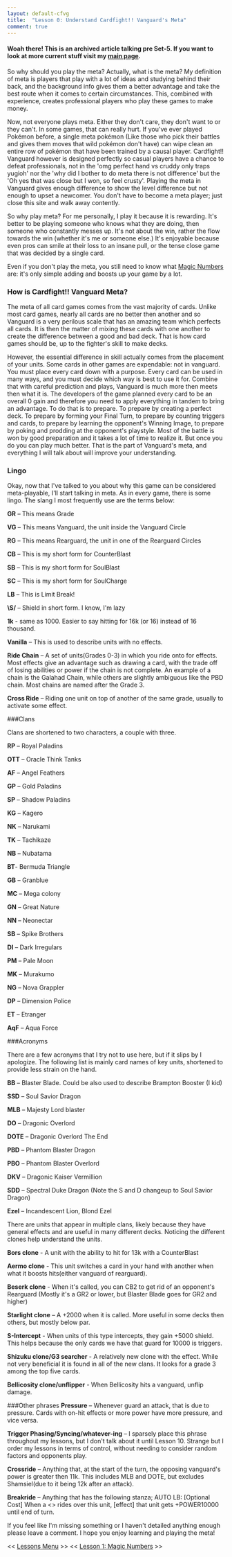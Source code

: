 ```yaml
---
layout: default-cfvg
title:  "Lesson 0: Understand Cardfight!! Vanguard's Meta"
comment: true
---
```

#### Woah there! This is an archived article talking pre Set-5. If you want to look at more current stuff visit my [main page](/cfvg).

So why should you play the meta? Actually, what is the meta? My definition of meta is players that play with a lot of ideas and studying behind their back, and the background info gives them a better advantage and take the best route when it comes to certain circumstances. This, combined with experience, creates professional players who play these games to make money.

Now, not everyone plays meta. Either they don't care, they don't want to or they can't. In some games, that can really hurt. If you've ever played Pokémon before, a single meta pokémon (Like those who pick their battles and gives them moves that wild pokémon don't have) can wipe clean an entire row of pokémon that have been trained by a causal player. Cardfight!! Vanguard however is designed perfectly so casual players have a chance to defeat professionals, not in the 'omg perfect hand vs cruddy only traps yugioh' nor the 'why did I bother to do meta there is not difference' but the  'Oh yes that was close but I won, so feel crusty'. Playing the meta in Vanguard gives enough difference to show the level difference but not enough to upset a newcomer. You don't have to become a meta player; just close this site and walk away contently.

<!-- more -->

So why play meta? For me personally, I play it because it is rewarding. It's better to be playing someone who knows what they are doing, then someone who constantly messes up. It's not about the win, rather the flow towards the win (whether it's me or someone else.) It's enjoyable because even pros can smile at their loss to an insane pull, or the tense close game that was decided by a single card.

Even if you don't play the meta, you still need to know what [Magic Numbers](/cfvg/lesson1) are: it's only simple adding and boosts up your game by a lot.

### How is Cardfight!! Vanguard Meta?
The meta of all card games comes from the vast majority of cards. Unlike most card games, nearly all cards are no better then another and so Vanguard is a very perilous scale that has an amazing team which perfects all cards. It is then the matter of mixing these cards with one another to create the difference between a good and bad deck. That is how card games should be, up to the fighter's skill to make decks.

However, the essential difference in skill actually comes from the placement of your units. Some cards in other games are expendable: not in vanguard. You must place every card down with a purpose. Every card can be used in many ways, and you must decide which way is best to use it for. Combine that with careful prediction and plays, Vanguard is much more then meets then what it is. The developers of the game planned every card to be an overall 0 gain and therefore you need to apply everything in tandem to bring an advantage. To do that is to prepare. To prepare by creating a perfect deck. To prepare by forming your Final Turn, to prepare by counting triggers and cards, to prepare by learning the opponent's Winning Image, to prepare by poking and prodding at the opponent's playstyle. Most of the battle is won by good preparation and it takes a lot of time to realize it. But once you do you can play much better. That is the part of Vanguard's meta, and everything I will talk about will improve your understanding.

### Lingo
Okay, now that I've talked to you about why this game can be considered meta-playable, I'll start talking in meta. As in every game, there is some lingo. The slang I most frequently use are the terms below:

**GR** – This means Grade

**VG** – This means Vanguard, the unit inside the Vanguard Circle

**RG** – This means Rearguard, the unit in one of the Rearguard Circles

**CB** – This is my short form for CounterBlast

**SB** – This is my short form for SoulBlast

**SC** – This is my short form for SoulCharge

**LB** – This is Limit Break!

**\S/** – Shield in short form. I know, I'm lazy

**1k** - same as 1000. Easier to say hitting for 16k (or 16) instead of 16 thousand.

**Vanilla** – This is used to describe units with no effects.

**Ride Chain** – A set of units(Grades 0-3) in which you ride onto for effects. Most effects give an advantage such as drawing a card, with the trade off of losing abilities or power if the chain is not complete. An example of a chain is the Galahad Chain, while others are slightly ambiguous like the PBD chain. Most chains are named after the Grade 3.

**Cross Ride** – Riding one unit on top of another of the same grade, usually to activate some effect.

###Clans

Clans are shortened to two characters, a couple with three.

**RP** – Royal Paladins

**OTT** – Oracle Think Tanks

**AF** – Angel Feathers

**GP** – Gold Paladins

**SP** – Shadow Paladins

**KG** – Kagero

**NK** – Narukami

**TK** – Tachikaze

**NB** – Nubatama

**BT**- Bermuda Triangle

**GB** – Granblue

**MC** – Mega colony

**GN** – Great Nature

**NN** – Neonectar

**SB** – Spike Brothers

**DI** – Dark Irregulars

**PM** – Pale Moon

**MK** – Murakumo

**NG** – Nova Grappler

**DP** – Dimension Police

**ET** – Etranger

**AqF** – Aqua Force


###Acronyms

There are a few acronyms that I try not to use here, but if it slips by I apologize. The following list is mainly card names of key units, shortened to provide less strain on the hand.

**BB** – Blaster Blade. Could be also used to describe Brampton Booster (I kid)

**SSD** – Soul Savior Dragon

**MLB** – Majesty Lord blaster

**DO** – Dragonic Overlord

**DOTE** – Dragonic Overlord The End

**PBD** – Phantom Blaster Dragon

**PBO** – Phantom Blaster Overlord

**DKV** – Dragonic Kaiser Vermillion

**SDD** – Spectral Duke Dragon (Note the S and D changeup to Soul Savior Dragon)

**Ezel** – Incandescent Lion, Blond Ezel

There are units that appear in multiple clans, likely because they have general effects and are useful in many different decks. Noticing the different clones help understand the units.

**Bors clone** - A unit with the ability to hit for 13k with a CounterBlast

**Aermo clone** - This unit switches a card in your hand with another when what it boosts hits(either vanguard of rearguard).

**Beserk clone** - When it's called, you can CB2 to get rid of an opponent's Rearguard (Mostly it's a GR2 or lower, but Blaster Blade goes for GR2 and higher)

**Starlight clone** – A +2000 when it is called. More useful in some decks then others, but mostly below par.

**S-Intercept** - When units of this type intercepts, they gain +5000 shield. This helps because the only cards we have that guard for 10000 is triggers.

**Shizuku clone/G3 searcher** - A relatively new clone with the effect. While not very beneficial it is found in all of the new clans. It looks for a grade 3 among the top five cards.

**Bellicosity clone/unflipper** - When Bellicosity hits a vanguard, unflip damage.

###Other phrases
**Pressure** – Whenever guard an attack, that is due to pressure. Cards with on-hit effects or more power have more pressure, and vice versa.

**Trigger Phasing/Syncing/whatever-ing** – I sparsely place this phrase throughout my lessons, but I don't talk about it until Lesson 10. Strange but I order my lessons in terms of control, without needing to consider random factors and opponents play.

**Crossride** – Anything that, at the start of the turn, the opposing vanguard's power is greater then 11k. This includes MLB and DOTE, but excludes Shamsiel(due to it being 12k after an attack).

**Breakride** – Anything that has the following stanza; AUTO LB: [Optional Cost] When a <> rides over this unit, [effect] that unit gets +POWER10000 until end of turn.

If you feel like I'm missing something or I haven't detailed anything enough please leave a comment. I hope you enjoy learning and playing the meta! <i class="fa fa-stop"></i>

<< [Lessons Menu](/cfvg/lessons) >> << [Lesson 1: Magic Numbers](/cfvg/lesson1) >>